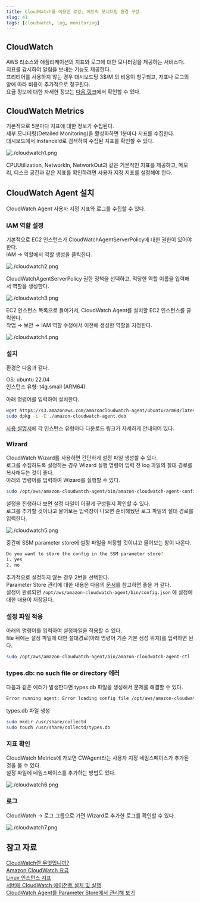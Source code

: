 ```yaml
---
title: CloudWatch를 이용한 로깅, 메트릭 모니터링 환경 구성
slug: 41
tags: [cloudwatch, log, monitoring]
---
```


## CloudWatch

AWS 리소스와 애플리케이션의 지표와 로그에 대한 모니터링을 제공하는 서비스다.  
지표를 감시하여 알림을 보내는 기능도 제공한다.  
프리티어를 사용하지 않는 경우 대시보드당 3$/M 의 비용이 청구되고, 지표나 로그의 양에 따라 비용이 추가적으로 청구된다.  
요금 정보에 대한 자세한 정보는 [다음 링크](https://aws.amazon.com/ko/cloudwatch/pricing/)에서 확인할 수 있다.  

## CloudWatch Metrics

기본적으로 5분마다 지표에 대한 정보가 수집된다.  
세부 모니터링(Detailed Monitoring)을 활성화하면 1분마다 지표를 수집한다.  
대시보드에서 InstanceId로 검색하여 수집된 지표를 확인할 수 있다.

![./cloudwatch1.png](./cloudwatch1.png)

CPUUtilization, NetworkIn, NetworkOut과 같은 기본적인 지표를 제공하고, 메모리, 디스크 공간과 같은 지표를 확인하려면 사용자 지정 지표를 설정해야 한다.

## CloudWatch Agent 설치

CloudWatch Agent 사용자 지정 지표와 로그를 수집할 수 있다.  

### IAM 역할 설정

기본적으로 EC2 인스턴스가 CloudWatchAgentServerPolicy에 대한 권한이 있어야 한다.  
IAM → 역할에서 역할 생성을 클릭한다.

![./cloudwatch2.png](./cloudwatch2.png)

CloudWatchAgentServerPolicy 권한 정책을 선택하고, 적당한 역할 이름을 입력해서 역할을 생성한다.

![./cloudwatch3.png](./cloudwatch3.png)

EC2 인스턴스 목록으로 들어가서, CloudWatch Agent를 설치할 EC2 인스턴스를 클릭한다.  
작업 → 보안 → IAM 역할 수정에서 이전에 생성한 역할을 지정한다.

![./cloudwatch4.png](./cloudwatch4.png)

### 설치

환경은 다음과 같다.  

OS: ubuntu 22.04  
인스턴스 유형: t4g.small (ARM64)  

아래 명령어를 입력하여 설치한다.

```bash
wget https://s3.amazonaws.com/amazoncloudwatch-agent/ubuntu/arm64/latest/amazon-cloudwatch-agent.deb
sudo dpkg -i -E ./amazon-cloudwatch-agent.deb
```

[사용 설명서](https://docs.aws.amazon.com/ko_kr/AmazonCloudWatch/latest/monitoring/install-CloudWatch-Agent-commandline-fleet.html)에 각 인스턴스 유형마다 다운로드 링크가 자세하게 안내되어 있다.

### Wizard

CloudWatch Wizard를 사용하면 간단하게 설정 파일 생성할 수 있다.  
로그를 수집하도록 설정하는 경우 Wizard 실행 명령어 입력 전 log 파일의 절대 경로를 복사해두는 것이 좋다.  
아래의 명령어를 입력하여 Wizard를 실행할 수 있다.  

```bash
sudo /opt/aws/amazon-cloudwatch-agent/bin/amazon-cloudwatch-agent-config-wizard
```

설정을 진행하다 보면 설정 파일이 어떻게 구성될지 확인할 수 있다.  
로그를 추가할 것이냐고 물어보는 입력창이 나오면 준비해뒀던 로그 파일의 절대 경로를 입력한다.  

![./cloudwatch5.png](./cloudwatch5.png)

중간에 SSM parameter store에 설정 파일을 저장할 것이냐고 물어보는 창이 나온다. 

```bash
Do you want to store the config in the SSM parameter store?
1. yes
2. no
```

추가적으로 설정하지 않는 경우 2번을 선택한다.  
Parameter Store 관리에 대한 내용은 다음의 [문서](https://dev.classmethod.jp/articles/manage-the-cloudwatch-agent-from-the-parameter-store/)를 참고하면 좋을 거 같다.  
설정이 완료되면 `/opt/aws/amazon-cloudwatch-agent/bin/config.json` 에 설정에 대한 내용이 저장된다.  

### 설정 파일 적용

아래의 명령어를 입력하여 설정파일을 적용할 수 있다.  
file 뒤에는 설정 파일에 대한 절대경로(아래 명령어 기준 기본 생성 위치)를 입력하면 된다.  

```bash
sudo /opt/aws/amazon-cloudwatch-agent/bin/amazon-cloudwatch-agent-ctl -a fetch-config -m ec2 -s -c file:/opt/aws/amazon-cloudwatch-agent/bin/config.json
```

### types.db: no such file or directory 에러

다음과 같은 에러가 발생한다면 types.db 파일을 생성해서 문제를 해결할 수 있다.

```bash
Error running agent: Error loading config file /opt/aws/amazon-cloudwatch-agent/etc/amazon-cloudwatch-agent.toml: error parsing socket_listener, open /usr/share/collectd/types.db: no such file or directory
```

types.db 파일 생성

```bash
sudo mkdir /usr/share/collectd
sudo touch /usr/share/collectd/types.db
```

### 지표 확인

CloudWatch Metrics에 가보면 CWAgent라는 사용자 지정 네임스페이스가 추가된 것을 볼 수 있다.  
설정 파일에 네임스페이스를 추가하는 방법도 있다.  

![./cloudwatch6.png](./cloudwatch6.png)

### 로그

CloudWatch → 로그 그룹으로 가면 Wizard로 추가한 로그를 확인할 수 있다.

![./cloudwatch7.png](./cloudwatch7.png)

## 참고 자료

[CloudWatch란 무엇입니까?](https://docs.aws.amazon.com/ko_kr/AmazonCloudWatch/latest/monitoring/WhatIsCloudWatch.html)  
[Amazon CloudWatch 요금](https://aws.amazon.com/ko/cloudwatch/pricing/)  
[Linux 인스턴스 지표](https://docs.aws.amazon.com/ko_kr/AWSEC2/latest/UserGuide/viewing_metrics_with_cloudwatch.html)  
[서버에 CloudWatch 에이전트 설치 및 실행](https://docs.aws.amazon.com/ko_kr/AmazonCloudWatch/latest/monitoring/install-CloudWatch-Agent-commandline-fleet.html)  
[CloudWatch Agent를 Parameter Store에서 관리해 보기](https://dev.classmethod.jp/articles/manage-the-cloudwatch-agent-from-the-parameter-store/)